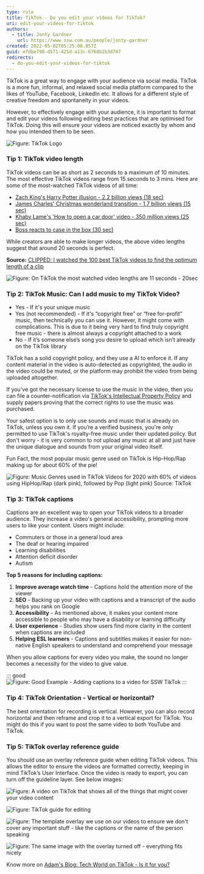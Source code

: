 ```yaml
---
type: rule
title: TikTok - Do you edit your videos for TikTok?
uri: edit-your-videos-for-tiktok
authors:
  - title: Jonty Gardner
    url: https://www.ssw.com.au/people/jonty-gardner
created: 2022-05-02T05:25:08.857Z
guid: efdbe798-d571-425d-a13c-6768b1b3d747
redirects:
  - do-you-edit-your-videos-for-tiktok
---
```


TikTok is a great way to engage with your audience via social media. TikTok is a more fun, informal, and relaxed social media platform compared to the likes of YouTube, Facebook, LinkedIn etc. It allows for a different style of creative freedom and spontaneity in your videos.

However, to effectively engage with your audience, it is important to format and edit your videos following editing best practices that are optimised for TikTok. Doing this will ensure your videos are noticed exactly by whom and how you intended them to be seen.

![Figure: TikTok Logo](tiktok-logo.png)

### Tip 1: TikTok video length

TikTok videos can be as short as 2 seconds to a maximum of 10 minutes. The most effective TikTok videos range from 15 seconds to 3 mins. Here are some of the most-watched TikTok videos of all time:

- [Zach King's Harry Potter illusion - 2.2 billion views (18 sec)](https://www.tiktok.com/@zachking/video/6768504823336815877?is_from_webapp=1&sender_device=pc)
- [James Charles' Christmas wonderland transition - 1.7 billion views (15 sec)](https://www.tiktok.com/@jamescharles/video/6768188988441332998?is_from_webapp=1&sender_device=pc)
- [Khaby Lame's 'How to open a car door' video - 350 million views (25 sec)](https://www.tiktok.com/@khaby.lame/video/6979606181463526661?is_from_webapp=1&sender_device=pc)
- [Boss reacts to case in the box (30 sec)](https://www.tiktok.com/@tofutech/video/7082371662452165889?is_from_webapp=1&sender_device=pc)

While creators are able to make longer videos, the above video lengths suggest that around 20 seconds is perfect.

**Source:** [CLIPPED: I watched the 100 best TikTok videos to find the optimum length of a clip
](https://danslee.co.uk/2020/01/21/clipped-i-watched-the-100-best-tiktok-videos-to-find-the-optimum-length-of-a-clip/)

![Figure: On TikTok the most watched video lengths are 11 seconds - 20sec](tiktok-pie-chart.png)

### Tip 2: TikTok Music: Can I add music to my TikTok Video?

- Yes - If it's your unique music
- Yes (not recommended) - If it's “copyright free” or “free for-profit” music, then technically you can use it. However, it might come with complications. This is due to it being very hard to find truly copyright free music - there is almost always a copyright attached to a work
- No - If it’s someone else’s song you desire to upload which isn’t already on the TikTok library

TikTok has a solid copyright policy, and they use a AI to enforce it. If any content material in the video is auto-detected as copyrighted, the audio in the video could be muted, or the platform may prohibit the video from being uploaded altogether.

If you've got the necessary license to use the music in the video, then you can file a counter-notification via [TikTok's Intellectual Property Policy](https://www.tiktok.com/legal/copyright-policy?lang=en) and supply papers proving that the correct rights to use the music was purchased.

Your safest option is to only use sounds and music that is already on TikTok, unless you own it. If you’re a verified business, you're only permitted to use TikTok's royalty-free music under their updated policy. But don't worry - it is very common to not upload any music at all and just have the unique dialogue and sounds from your original video itself.

Fun Fact, the most popular music genre used on TikTok is Hip-Hop/Rap making up for about 60% of the pie!

![Figure: Music Genres used in TikTok Videos for 2020 with 60% of videos using HipHop/Rap (dark pink), followed by Pop (light pink)
Source: TikTok](tiktok-songs-chart.png)

### Tip 3: TikTok captions

Captions are an excellent way to open your TikTok videos to a broader audience. They increase a video's general accessibility, prompting more users to like your content. Users might include:

- Commuters or those in a general loud area
- The deaf or hearing impaired
- Learning disabilities
- Attention deficit disorder
- Autism

**Top 5 reasons for including captions:**

1. **Improve average watch time** - Captions hold the attention more of the viewer
2. **SEO** - Backing up your video with captions and a transcript of the audio helps you rank on Google
3. **Accessibility** - As mentioned above, it makes your content more accessible to people who may have a disability or learning difficulty
4. **User experience** - Studies show users find more clarity in the content when captions are included
5. **Helping ESL learners** - Captions and subtitles makes it easier for non-native English speakers to understand and comprehend your message

When you allow captions for every video you make, the sound no longer becomes a necessity for the video to give value.

::: good
![Figure: Good Example - Adding captions to a video for SSW TikTok](adam-tiktok.png)
:::

### Tip 4: TikTok Orientation - Vertical or horizontal?

The best orientation for recording is vertical. However, you can also record horizontal and then reframe and crop it to a vertical export for TikTok. You might do this if you want to post the same video to both YouTube and TikTok.

### Tip 5: TikTok overlay reference guide

You should use an overlay reference guide when editing TikTok videos. This allows the editor to ensure the videos are formatted correctly, keeping in mind TikTok’s User Interface. Once the video is ready to export, you can turn off the guideline layer. See below images:

![Figure: A video on TikTok that shows all of the things that might cover your video content](tiktok-reference.png)

![Figure: TikTok guide for editing](tiktok-reference-guide.png)

![Figure: The template overlay we use on our videos to ensure we don't cover any important stuff - like the captions or the name of the person speaking](overlay-guide.png)

![Figure: The same image with the overlay turned off - everything fits nicely](guide-turned-off.png)

Know more on [Adam's Blog: Tech World on TikTok - Is it for you?](https://adamcogan.com/2022/05/10/tech-world-on-tiktok-is-it-for-you/)
